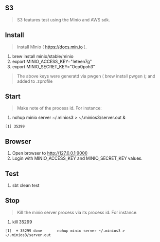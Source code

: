 S3
--
>S3 features test using the Minio and AWS sdk.

Install
-------
>Install Minio ( https://docs.min.io ).
1. brew install minio/stable/minio
2. export MINIO_ACCESS_KEY="Ieteen7g"
3. export MINIO_SECRET_KEY="Oep0poh3"
>The above keys were generatd via pwgen ( brew install pwgen ); and added to .zprofile

Start
-----
>Make note of the process id.
>For instance:
1. nohup minio server ~/.minios3 > ~/.minios3/server.out &
```
[1] 35299
```

Browser
-------
1. Open browser to http://127.0.0.1:9000
2. Login with MINIO_ACCESS_KEY and MINIO_SECRET_KEY values.

Test
----
1. sbt clean test

Stop
----
>Kill the minio server process via its process id.
>For instance:
1. kill 35299
```
[1]  + 35299 done       nohup minio server ~/.minios3 > ~/.minios3/server.out
```